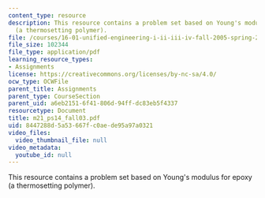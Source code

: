 ```yaml
---
content_type: resource
description: This resource contains a problem set based on Young's modulus for epoxy
  (a thermosetting polymer).
file: /courses/16-01-unified-engineering-i-ii-iii-iv-fall-2005-spring-2006/8447288d5a53667fc0aede95a97a0321_m21_ps14_fall03.pdf
file_size: 102344
file_type: application/pdf
learning_resource_types:
- Assignments
license: https://creativecommons.org/licenses/by-nc-sa/4.0/
ocw_type: OCWFile
parent_title: Assignments
parent_type: CourseSection
parent_uid: a6eb2151-6f41-806d-94ff-dc83eb5f4337
resourcetype: Document
title: m21_ps14_fall03.pdf
uid: 8447288d-5a53-667f-c0ae-de95a97a0321
video_files:
  video_thumbnail_file: null
video_metadata:
  youtube_id: null
---
```

This resource contains a problem set based on Young's modulus for epoxy (a thermosetting polymer).